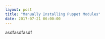```yaml
---
layout: post
title: "Manually Installing Puppet Modules"
date: 2017-07-21 06:00:00
---
```


asdfasdfasdf
